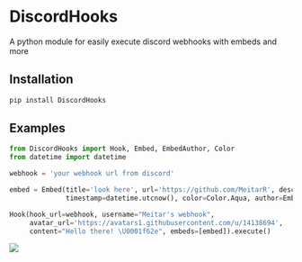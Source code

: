 # DiscordHooks
A python module for easily execute discord webhooks with embeds and more

## Installation
```bash
pip install DiscordHooks
```

## Examples
```python
from DiscordHooks import Hook, Embed, EmbedAuthor, Color
from datetime import datetime

webhook = 'your webhook url from discord'

embed = Embed(title='look here', url='https://github.com/MeitarR', description="some embed text here :pencil:",
              timestamp=datetime.utcnow(), color=Color.Aqua, author=EmbedAuthor(name="Meitar"))

Hook(hook_url=webhook, username="Meitar's webhook",
     avatar_url='https://avatars1.githubusercontent.com/u/14138694',
     content="Hello there! \U0001f62e", embeds=[embed]).execute()
```
![](https://i.snag.gy/xUHvqs.jpg)
